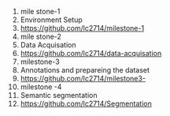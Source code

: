 1. mile stone-1
2.  Environment Setup
3.  https://github.com/lc2714/milestone-1
4.  mile stone-2
5.  Data Acquisation
6.  https://github.com/lc2714/data-acquisation
7.  milestone-3
8.  Annotations and prepareing the dataset
9.  https://github.com/lc2714/milestone3-
10.  milestone -4
11.  Semantic segmentation
12.  https://github.com/lc2714/Segmentation







